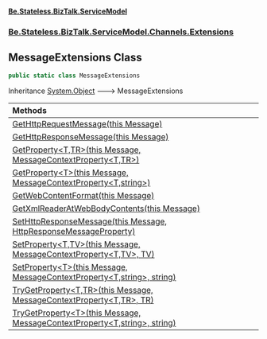 #### [Be.Stateless.BizTalk.ServiceModel](README.md 'README')
### [Be.Stateless.BizTalk.ServiceModel.Channels.Extensions](Be.Stateless.BizTalk.ServiceModel.Channels.Extensions.md 'Be.Stateless.BizTalk.ServiceModel.Channels.Extensions')

## MessageExtensions Class

```csharp
public static class MessageExtensions
```

Inheritance [System.Object](https://docs.microsoft.com/en-us/dotnet/api/System.Object 'System.Object') &#129106; MessageExtensions

| Methods | |
| :--- | :--- |
| [GetHttpRequestMessage(this Message)](MessageExtensions.GetHttpRequestMessage(thisMessage).md 'Be.Stateless.BizTalk.ServiceModel.Channels.Extensions.MessageExtensions.GetHttpRequestMessage(this System.ServiceModel.Channels.Message)') | |
| [GetHttpResponseMessage(this Message)](MessageExtensions.GetHttpResponseMessage(thisMessage).md 'Be.Stateless.BizTalk.ServiceModel.Channels.Extensions.MessageExtensions.GetHttpResponseMessage(this System.ServiceModel.Channels.Message)') | |
| [GetProperty&lt;T,TR&gt;(this Message, MessageContextProperty&lt;T,TR&gt;)](MessageExtensions.GetProperty_T,TR_(thisMessage,MessageContextProperty_T,TR_).md 'Be.Stateless.BizTalk.ServiceModel.Channels.Extensions.MessageExtensions.GetProperty<T,TR>(this System.ServiceModel.Channels.Message, Be.Stateless.BizTalk.ContextProperties.MessageContextProperty<T,TR>)') | |
| [GetProperty&lt;T&gt;(this Message, MessageContextProperty&lt;T,string&gt;)](MessageExtensions.GetProperty_T_(thisMessage,MessageContextProperty_T,string_).md 'Be.Stateless.BizTalk.ServiceModel.Channels.Extensions.MessageExtensions.GetProperty<T>(this System.ServiceModel.Channels.Message, Be.Stateless.BizTalk.ContextProperties.MessageContextProperty<T,string>)') | |
| [GetWebContentFormat(this Message)](MessageExtensions.GetWebContentFormat(thisMessage).md 'Be.Stateless.BizTalk.ServiceModel.Channels.Extensions.MessageExtensions.GetWebContentFormat(this System.ServiceModel.Channels.Message)') | |
| [GetXmlReaderAtWebBodyContents(this Message)](MessageExtensions.GetXmlReaderAtWebBodyContents(thisMessage).md 'Be.Stateless.BizTalk.ServiceModel.Channels.Extensions.MessageExtensions.GetXmlReaderAtWebBodyContents(this System.ServiceModel.Channels.Message)') | |
| [SetHttpResponseMessage(this Message, HttpResponseMessageProperty)](MessageExtensions.SetHttpResponseMessage(thisMessage,HttpResponseMessageProperty).md 'Be.Stateless.BizTalk.ServiceModel.Channels.Extensions.MessageExtensions.SetHttpResponseMessage(this System.ServiceModel.Channels.Message, System.ServiceModel.Channels.HttpResponseMessageProperty)') | |
| [SetProperty&lt;T,TV&gt;(this Message, MessageContextProperty&lt;T,TV&gt;, TV)](MessageExtensions.SetProperty_T,TV_(thisMessage,MessageContextProperty_T,TV_,TV).md 'Be.Stateless.BizTalk.ServiceModel.Channels.Extensions.MessageExtensions.SetProperty<T,TV>(this System.ServiceModel.Channels.Message, Be.Stateless.BizTalk.ContextProperties.MessageContextProperty<T,TV>, TV)') | |
| [SetProperty&lt;T&gt;(this Message, MessageContextProperty&lt;T,string&gt;, string)](MessageExtensions.SetProperty_T_(thisMessage,MessageContextProperty_T,string_,string).md 'Be.Stateless.BizTalk.ServiceModel.Channels.Extensions.MessageExtensions.SetProperty<T>(this System.ServiceModel.Channels.Message, Be.Stateless.BizTalk.ContextProperties.MessageContextProperty<T,string>, string)') | |
| [TryGetProperty&lt;T,TR&gt;(this Message, MessageContextProperty&lt;T,TR&gt;, TR)](MessageExtensions.TryGetProperty_T,TR_(thisMessage,MessageContextProperty_T,TR_,TR).md 'Be.Stateless.BizTalk.ServiceModel.Channels.Extensions.MessageExtensions.TryGetProperty<T,TR>(this System.ServiceModel.Channels.Message, Be.Stateless.BizTalk.ContextProperties.MessageContextProperty<T,TR>, TR)') | |
| [TryGetProperty&lt;T&gt;(this Message, MessageContextProperty&lt;T,string&gt;, string)](MessageExtensions.TryGetProperty_T_(thisMessage,MessageContextProperty_T,string_,string).md 'Be.Stateless.BizTalk.ServiceModel.Channels.Extensions.MessageExtensions.TryGetProperty<T>(this System.ServiceModel.Channels.Message, Be.Stateless.BizTalk.ContextProperties.MessageContextProperty<T,string>, string)') | |
